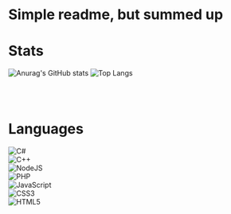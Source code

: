# Simple readme, but summed up

# Stats
![Anurag's GitHub stats](https://github-readme-stats.vercel.app/api?username=Unbreak4ble&show_icons=true&theme=blueberry)
![Top Langs](https://github-readme-stats.vercel.app/api/top-langs/?username=Unbreak4ble&layout=compact&theme=blueberry)

<br><br>

# Languages
<span>
<img alt="C#" src="https://img.shields.io/badge/c%23%20-%23239120.svg?&style=for-the-badge&logo=c-sharp&logoColor=white"/><br/>
<img alt="C++" src="https://img.shields.io/badge/c++%20-%2300599C.svg?&style=for-the-badge&logo=c%2B%2B&ogoColor=white"/><br/>
<img alt="NodeJS" src="https://img.shields.io/badge/node.js%20-%2343853D.svg?&style=for-the-badge&logo=node.js&logoColor=white"/><br/>
<img alt="PHP" src="https://img.shields.io/badge/php-%23777BB4.svg?&style=for-the-badge&logo=php&logoColor=white"/><br/>
<img alt="JavaScript" src="https://img.shields.io/badge/javascript%20-%23323330.svg?&style=for-the-badge&logo=javascript&logoColor=%23F7DF1E"/><br/>
<img alt="CSS3" src="https://img.shields.io/badge/css3%20-%231572B6.svg?&style=for-the-badge&logo=css3&logoColor=white"/><br/>
<img alt="HTML5" src="https://img.shields.io/badge/html5%20-%23E34F26.svg?&style=for-the-badge&logo=html5&logoColor=white"/><br/>
</span>
